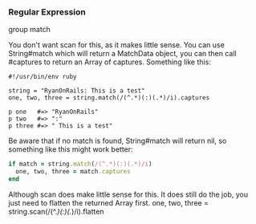 ### Regular Expression


group match




You don't want scan for this, as it makes little sense. You can use String#match which will return a MatchData object, you can then call #captures to return an Array of captures. Something like this:

```
#!/usr/bin/env ruby

string = "RyanOnRails: This is a test"
one, two, three = string.match(/(^.*)(:)(.*)/i).captures

p one   #=> "RyanOnRails"
p two   #=> ":"
p three #=> " This is a test"
```

Be aware that if no match is found, String#match will return nil, so something like this might work better:

```ruby
if match = string.match(/(^.*)(:)(.*)/i)
  one, two, three = match.captures
end
```

Although scan does make little sense for this. It does still do the job, you just need to flatten the returned Array first. one, two, three = string.scan(/(^.*)(:)(.*)/i).flatten

